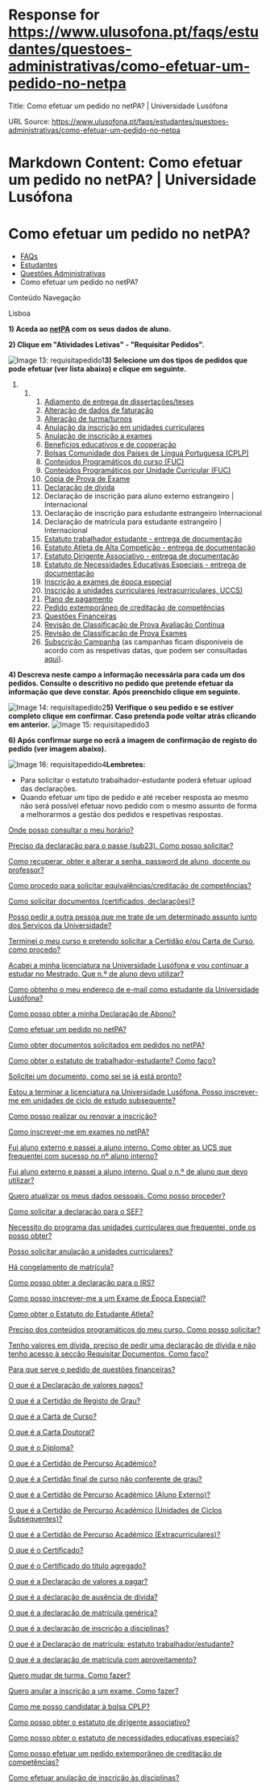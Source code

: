 # Response for https://www.ulusofona.pt/faqs/estudantes/questoes-administrativas/como-efetuar-um-pedido-no-netpa

Title: Como efetuar um pedido no netPA? | Universidade Lusófona

URL Source: https://www.ulusofona.pt/faqs/estudantes/questoes-administrativas/como-efetuar-um-pedido-no-netpa

Markdown Content:
Como efetuar um pedido no netPA? | Universidade Lusófona
===============

 

Como efetuar um pedido no netPA?
================================

*   [FAQs](https://www.ulusofona.pt/faqs/)
*   [Estudantes](https://www.ulusofona.pt/faqs/estudantes)
*   [Questões Administrativas](https://www.ulusofona.pt/faqs/estudantes/questoes-administrativas)
*   Como efetuar um pedido no netPA?

[](https://www.ulusofona.pt/)

Conteúdo Navegação

Lisboa

**1) Aceda ao [netPA](https://secure.ensinolusofona.pt/ulht/secretaria_virtual/page) com os seus dados de aluno.**

**2) Clique em "Atividades Letivas" - "Requisitar Pedidos".**

![Image 13: requisitapedido1](https://www.ulusofona.pt/media/requisitapedido1.png)**3) Selecione um dos tipos de pedidos que pode efetuar (ver lista abaixo) e clique em seguinte.**

1.  1.  1.  [Adiamento de entrega de dissertações/teses](https://www.ulusofona.pt/faqs/estudantes/pedagogicas/nao-irei-conseguir-terminar-a-minha-dissertacao-no-periodo-regulamentado-o-que-posso-fazer)
        2.  [Alteração de dados de faturação](https://www.ulusofona.pt/faqs/estudantes/financeiras/como-posso-solicitar-que-os-meus-dados-de-faturacao-sejam-emitidos-com-o-nif-da-minha-empresa)
        3.  [Alteração de turma/turnos](https://www.ulusofona.pt/faqs/estudantes/questoes-administrativas/quero-mudar-de-turma-como-fazer)
        4.  [Anulação da inscrição em unidades curriculares](https://www.ulusofona.pt/faqs/estudantes/questoes-administrativas/posso-solicitar-anulacao-a-unidades-curriculares)
        5.  [Anulação de inscrição a exames](https://www.ulusofona.pt/faqs/estudantes/questoes-administrativas/quero-anular-a-inscricao-a-um-exame-como-fazer)
        6.  [Benefícios educativos e de cooperação](https://www.ulusofona.pt/faqs/estudantes/acao-social/como-aciono-os-beneficios-educacionais-dos-protocolos)
        7.  [Bolsas Comunidade dos Países de Língua Portuguesa (CPLP)](https://www.ulusofona.pt/faqs/estudantes/questoes-administrativas/como-me-posso-candidatar-a-bolsa-cplp)
        8.  [Conteúdos Programáticos do curso (FUC)](https://www.ulusofona.pt/faqs/estudantes/questoes-administrativas/preciso-dos-conteudos-programaticos-do-meu-curso-como-posso-solicitar)
        9.  [Conteúdos Programáticos por Unidade Curricular (FUC)](https://www.ulusofona.pt/faqs/estudantes/questoes-administrativas/preciso-dos-conteudos-programaticos-do-meu-curso-como-posso-solicitar)
        10.  [Cópia de Prova de Exame](https://www.ulusofona.pt/faqs/estudantes/pedagogicas/como-posso-solicitar-a-copia-do-exame-que-realizei)
        11.  [Declaração de dívida](https://www.ulusofona.pt/faqs/estudantes/questoes-administrativas/tenho-valores-em-divida-preciso-de-pedir-uma-declaracao-de-divida-mas-nao-tenho-acesso-a-seccao-requisitar-documentos-em-net)
        12.  Declaração de inscrição para aluno externo estrangeiro | Internacional
        13.  Declaração de inscrição para estudante estrangeiro Internacional
        14.  Declaração de matrícula para estudante estrangeiro | Internacional
        15.  [Estatuto trabalhador estudante - entrega de documentação](https://www.ulusofona.pt/faqs/estudantes/questoes-administrativas/como-obter-o-estatuto-de-trabalhador-estudante-como-faco)
        16.  [Estatuto Atleta de Alta Competição - entrega de documentação](https://www.ulusofona.pt/faqs/estudantes/questoes-administrativas/como-obter-o-estatuto-do-estudante-atleta)
        17.  [Estatuto Dirigente Associativo - entrega de documentação](https://www.ulusofona.pt/faqs/estudantes/questoes-administrativas/como-posso-obter-o-estatuto-de-dirigente-associativo)
        18.  [Estatuto de Necessidades Educativas Especiais - entrega de documentação](https://www.ulusofona.pt/faqs/estudantes/questoes-administrativas/como-posso-obter-o-estatuto-de-necessidades-educativas-especiais)
        19.  [Inscrição a exames de época especial](https://www.ulusofona.pt/faqs/estudantes/questoes-administrativas/como-posso-inscrever-me-a-um-exame-de-epoca-especial)
        20.  [Inscrição a unidades curriculares (extracurriculares, UCCS)](https://www.ulusofona.pt/faqs/estudantes/questoes-administrativas/como-posso-realizar-ou-renovar-a-inscricao)
        21.  [Plano de pagamento](https://www.ulusofona.pt/faqs/estudantes/financeiras/como-posso-solicitar-um-plano-de-pagamentos-)
        22.  [Pedido extemporâneo de creditação de competências](https://www.ulusofona.pt/faqs/estudantes/questoes-administrativas/como-posso-efetuar-um-pedido-extemporaneo-de-creditacao-de-competencias-)
        23.  [Questões Financeiras](https://www.ulusofona.pt/faqs/estudantes/questoes-administrativas/para-que-serve-o-pedido-de-questoes-financeiras)
        24.  [Revisão de Classificação de Prova Avaliação Contínua](https://www.ulusofona.pt/faqs/estudantes/pedagogicas/como-posso-solicitar-a-revisao-de-prova-datas-e-forma)
        25.  [Revisão de Classificação de Prova Exames](https://www.ulusofona.pt/faqs/estudantes/pedagogicas/como-posso-solicitar-a-revisao-de-prova-datas-e-forma)
        26.  [Subscrição Campanha](https://www.ulusofona.pt/faqs/candidatos/questoes-financeiras/como-posso-subscrever-uma-campanha) (as campanhas ficam disponíveis de acordo com as respetivas datas, que podem ser consultadas [aqui](https://www.ensinolusofona.pt/pt/vantagens)).

**4) Descreva neste campo a informação necessária para cada um dos pedidos. Consulte o descritivo no pedido que pretende efetuar da informação que deve constar. Após preenchido clique em seguinte.**

![Image 14: requisitapedido2](https://www.ulusofona.pt/media/requisitapedido2.png)**5) Verifique o seu pedido e se estiver completo clique em confirmar. Caso pretenda pode voltar atrás clicando em anterior.** ![Image 15: requisitapedido3](https://www.ulusofona.pt/media/requisitapedido3.png)

**6) Após confirmar surge no ecrã a imagem de confirmação de registo do pedido (ver imagem abaixo).**

![Image 16: requisitapedido4](https://www.ulusofona.pt/media/requisitapedido4.png)**Lembretes:**

*   Para solicitar o estatuto trabalhador-estudante poderá efetuar upload das declarações. 
*   Quando efetuar um tipo de pedido e até receber resposta ao mesmo não será possível efetuar novo pedido com o mesmo assunto de forma a melhorarmos a gestão dos pedidos e respetivas respostas. 

[Onde posso consultar o meu horário?](https://www.ulusofona.pt/faqs/estudantes/questoes-administrativas/onde-posso-consultar-o-meu-horario)

[Preciso da declaração para o passe (sub23). Como posso solicitar?](https://www.ulusofona.pt/faqs/estudantes/questoes-administrativas/preciso-de-uma-declaracao-para-ter-desconto-nos-transportes-como-posso-solicitar)

[Como recuperar, obter e alterar a senha, password de aluno, docente ou professor?](https://www.ulusofona.pt/faqs/estudantes/questoes-administrativas/como-recuperar-obter-a-password-de-alunodocente)

[Como procedo para solicitar equivalências/creditação de competências?](https://www.ulusofona.pt/faqs/estudantes/questoes-administrativas/como-procedo-para-solicitar-equivalenciascreditacao-de-competencias)

[Como solicitar documentos (certificados, declarações)?](https://www.ulusofona.pt/faqs/estudantes/questoes-administrativas/como-solicitar-documentos-certificados-declaracoes)

[Posso pedir a outra pessoa que me trate de um determinado assunto junto dos Serviços da Universidade?](https://www.ulusofona.pt/faqs/estudantes/questoes-administrativas/posso-pedir-a-outra-pessoa-que-me-trate-de-um-determinado-assunto-junto-dos-servicos-da-universidade)

[Terminei o meu curso e pretendo solicitar a Certidão e/ou Carta de Curso, como procedo?](https://www.ulusofona.pt/faqs/estudantes/questoes-administrativas/terminei-o-meu-curso-e-pretendo-solicitar-a-certidao-eou-carta-de-curso-como-procedo)

[Acabei a minha licenciatura na Universidade Lusófona e vou continuar a estudar no Mestrado. Que n.º de aluno devo utilizar?](https://www.ulusofona.pt/faqs/estudantes/questoes-administrativas/acabei-a-minha-licenciatura-na-universidade-lusofona-e-vou-continuar-a-estudar-no-mestrado-que-n-de-aluno-devo-utilizar)

[Como obtenho o meu endereço de e-mail como estudante da Universidade Lusófona?](https://www.ulusofona.pt/faqs/estudantes/questoes-administrativas/como-obtenho-o-meu-endereco-de-e-mail-como-estudante-da-universidade-lusofona)

[Como posso obter a minha Declaração de Abono?](https://www.ulusofona.pt/faqs/estudantes/questoes-administrativas/como-posso-obter-a-minha-declaracao-de-abono)

[Como efetuar um pedido no netPA?](https://www.ulusofona.pt/faqs/estudantes/questoes-administrativas/como-efetuar-um-pedido-no-netpa)

[Como obter documentos solicitados em pedidos no netPA?](https://www.ulusofona.pt/faqs/estudantes/questoes-administrativas/como-obter-documentos-solicitados-em-pedidos-no-netpa)

[Como obter o estatuto de trabalhador-estudante? Como faço?](https://www.ulusofona.pt/faqs/estudantes/questoes-administrativas/como-obter-o-estatuto-de-trabalhador-estudante-como-faco)

[Solicitei um documento, como sei se já está pronto?](https://www.ulusofona.pt/faqs/estudantes/questoes-administrativas/solicitei-um-documento-como-sei-se-ja-esta-pronto)

[Estou a terminar a licenciatura na Universidade Lusófona. Posso inscrever-me em unidades de ciclo de estudo subsequente?](https://www.ulusofona.pt/faqs/estudantes/questoes-administrativas/estou-a-terminar-a-licenciatura-na-universidade-lusofona-posso-inscrever-me-tambem-em-unidades-curriculares-de-mestrado)

[Como posso realizar ou renovar a inscrição?](https://www.ulusofona.pt/faqs/estudantes/questoes-administrativas/como-posso-realizar-ou-renovar-a-inscricao)

[Como inscrever-me em exames no netPA?](https://www.ulusofona.pt/faqs/estudantes/questoes-administrativas/como-inscrever-me-em-exames-no-netpa)

[Fui aluno externo e passei a aluno interno. Como obter as UCS que frequentei com sucesso no nº aluno interno?](https://www.ulusofona.pt/faqs/estudantes/questoes-administrativas/fui-aluno-externo-e-passei-a-aluno-interno-como-obter-as-ucs-que-frequentei-com-sucesso-no-n-aluno-interno)

[Fui aluno externo e passei a aluno interno. Qual o n.º de aluno que devo utilizar?](https://www.ulusofona.pt/faqs/estudantes/questoes-administrativas/fui-aluno-externo-e-passei-a-aluno-interno-qual-o-n-de-aluno-que-devo-utilizar)

[Quero atualizar os meus dados pessoais. Como posso proceder?](https://www.ulusofona.pt/faqs/estudantes/questoes-administrativas/quero-atualizar-os-meus-dados-pessoais-como-posso-proceder)

[Como solicitar a declaração para o SEF?](https://www.ulusofona.pt/faqs/estudantes/questoes-administrativas/como-solicitar-a-declaracao-para-o-sef)

[Necessito do programa das unidades curriculares que frequentei, onde os posso obter?](https://www.ulusofona.pt/faqs/estudantes/questoes-administrativas/necessito-do-programa-das-unidades-curriculares-que-frequentei-onde-os-posso-obter)

[Posso solicitar anulação a unidades curriculares?](https://www.ulusofona.pt/faqs/estudantes/questoes-administrativas/posso-solicitar-anulacao-a-unidades-curriculares)

[Há congelamento de matrícula?](https://www.ulusofona.pt/faqs/estudantes/questoes-administrativas/ha-congelamento-de-matricula)

[Como posso obter a declaração para o IRS?](https://www.ulusofona.pt/faqs/estudantes/questoes-administrativas/como-posso-obter-a-declaracao-para-o-irs)

[Como posso inscrever-me a um Exame de Época Especial?](https://www.ulusofona.pt/faqs/estudantes/questoes-administrativas/como-posso-inscrever-me-a-um-exame-de-epoca-especial)

[Como obter o Estatuto do Estudante Atleta?](https://www.ulusofona.pt/faqs/estudantes/questoes-administrativas/como-obter-o-estatuto-do-estudante-atleta)

[Preciso dos conteúdos programáticos do meu curso. Como posso solicitar?](https://www.ulusofona.pt/faqs/estudantes/questoes-administrativas/preciso-dos-conteudos-programaticos-do-meu-curso-como-posso-solicitar)

[Tenho valores em dívida, preciso de pedir uma declaração de dívida e não tenho acesso à secção Requisitar Documentos. Como faço?](https://www.ulusofona.pt/faqs/estudantes/questoes-administrativas/tenho-valores-em-divida-preciso-de-pedir-uma-declaracao-de-divida-mas-nao-tenho-acesso-a-seccao-requisitar-documentos-em-net)

[Para que serve o pedido de questões financeiras?](https://www.ulusofona.pt/faqs/estudantes/questoes-administrativas/para-que-serve-o-pedido-de-questoes-financeiras)

[O que é a Declaração de valores pagos?](https://www.ulusofona.pt/faqs/estudantes/questoes-administrativas/o-que-e-a-declaracao-de-valores-pagos)

[O que é a Certidão de Registo de Grau?](https://www.ulusofona.pt/faqs/estudantes/questoes-administrativas/o-que-e-a-certidao-de-registo-de-grau)

[O que é a Carta de Curso?](https://www.ulusofona.pt/faqs/estudantes/questoes-administrativas/o-que-e-a-carta-de-curso)

[O que é a Carta Doutoral?](https://www.ulusofona.pt/faqs/estudantes/questoes-administrativas/o-que-e-a-carta-doutoral)

[O que é o Diploma?](https://www.ulusofona.pt/faqs/estudantes/questoes-administrativas/o-que-e-o-diploma)

[O que é a Certidão de Percurso Académico?](https://www.ulusofona.pt/faqs/estudantes/questoes-administrativas/o-que-e-a-certidao-de-percurso-academico)

[O que é a Certidão final de curso não conferente de grau?](https://www.ulusofona.pt/faqs/estudantes/questoes-administrativas/o-que-e-a-certidao-final-de-curso-nao-conferente-de-grau)

[O que é a Certidão de Percurso Académico (Aluno Externo)?](https://www.ulusofona.pt/faqs/estudantes/questoes-administrativas/o-que-e-a-certidao-de-percurso-academico-aluno-externo)

[O que é a Certidão de Percurso Académico (Unidades de Ciclos Subsequentes)?](https://www.ulusofona.pt/faqs/estudantes/questoes-administrativas/o-que-e-a-certidao-de-percurso-academico-unidades-de-ciclos-subsequentes)

[O que é a Certidão de Percurso Académico (Extracurriculares)?](https://www.ulusofona.pt/faqs/estudantes/questoes-administrativas/o-que-e-a-certidao-de-percurso-academico-extracurriculares)

[O que é o Certificado?](https://www.ulusofona.pt/faqs/estudantes/questoes-administrativas/o-que-e-o-certificado)

[O que é o Certificado do título agregado?](https://www.ulusofona.pt/faqs/estudantes/questoes-administrativas/o-que-e-o-certificado-do-titulo-agregado)

[O que é a Declaração de valores a pagar?](https://www.ulusofona.pt/faqs/estudantes/questoes-administrativas/o-que-e-a-declaracao-de-valores-a-pagar)

[O que é a declaração de ausência de dívida?](https://www.ulusofona.pt/faqs/estudantes/questoes-administrativas/o-que-e-a-declaracao-de-ausencia-de-divida)

[O que é a declaração de matrícula genérica?](https://www.ulusofona.pt/faqs/estudantes/questoes-administrativas/o-que-e-a-declaracao-de-matricula-generica)

[O que é a declaração de inscrição a disciplinas?](https://www.ulusofona.pt/faqs/estudantes/questoes-administrativas/o-que-e-a-declaracao-de-inscricao-a-disciplinas)

[O que é a Declaração de matrícula: estatuto trabalhador/estudante?](https://www.ulusofona.pt/faqs/estudantes/questoes-administrativas/o-que-e-a-declaracao-de-matricula-estatuto-trabalhadorestudante)

[O que é a declaração de matrícula com aproveitamento?](https://www.ulusofona.pt/faqs/estudantes/questoes-administrativas/o-que-e-a-declaracao-de-matricula-com-aproveitamento)

[Quero mudar de turma. Como fazer?](https://www.ulusofona.pt/faqs/estudantes/questoes-administrativas/quero-mudar-de-turma-como-fazer)

[Quero anular a inscrição a um exame. Como fazer?](https://www.ulusofona.pt/faqs/estudantes/questoes-administrativas/quero-anular-a-inscricao-a-um-exame-como-fazer)

[Como me posso candidatar à bolsa CPLP?](https://www.ulusofona.pt/faqs/estudantes/questoes-administrativas/como-me-posso-candidatar-a-bolsa-cplp)

[Como posso obter o estatuto de dirigente associativo?](https://www.ulusofona.pt/faqs/estudantes/questoes-administrativas/como-posso-obter-o-estatuto-de-dirigente-associativo)

[Como posso obter o estatuto de necessidades educativas especiais?](https://www.ulusofona.pt/faqs/estudantes/questoes-administrativas/como-posso-obter-o-estatuto-de-necessidades-educativas-especiais)

[Como posso efetuar um pedido extemporâneo de creditação de competências?](https://www.ulusofona.pt/faqs/estudantes/questoes-administrativas/como-posso-efetuar-um-pedido-extemporaneo-de-creditacao-de-competencias-)

[Como efetuar anulação de inscrição às disciplinas?](https://www.ulusofona.pt/faqs/estudantes/questoes-administrativas/como-efetuar-anulacao-de-inscricao-as-disciplinas)

